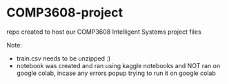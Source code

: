 # COMP3608-project
repo created to host our COMP3608 Intelligent  Systems project files

Note: 
- train.csv needs to be unzipped :)
- notebook was created and ran using kaggle notebooks and NOT ran on google colab, incase any errors popup trying to run it on google colab
